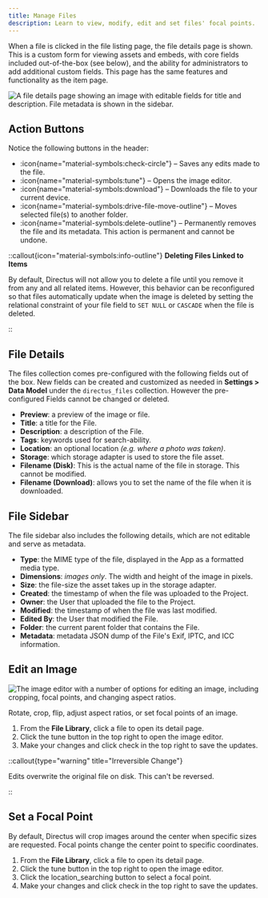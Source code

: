 ```yaml
---
title: Manage Files
description: Learn to view, modify, edit and set files' focal points.
---
```


When a file is clicked in the file listing page, the file details page is shown. This is a custom form for viewing assets
and embeds, with core fields included out-of-the-box (see below), and the ability for administrators to add additional
custom fields. This page has the same features and functionality as the
item page.

![A file details page showing an image with editable fields for title and description. File metadata is shown in the sidebar.](https://product-team.directus.app/assets/5cf9a82c-5a4b-4feb-ab61-ff6e9d10455d.png)

## Action Buttons

Notice the following buttons in the header:

- :icon{name="material-symbols:check-circle"} – Saves any edits made to the file.
- :icon{name="material-symbols:tune"} – Opens the image editor.
- :icon{name="material-symbols:download"} – Downloads the file to your current device.
- :icon{name="material-symbols:drive-file-move-outline"} – Moves selected file(s) to another folder.
- :icon{name="material-symbols:delete-outline"} – Permanently removes the file and its metadata. This action is permanent and cannot be undone.

::callout{icon="material-symbols:info-outline"}
**Deleting Files Linked to Items**

By default, Directus will not allow you to delete a file until you remove it from any and all related items. However,
this behavior can be reconfigured so that files automatically update when the image is deleted by setting the relational
constraint of your file field to `SET NULL` or `CASCADE` when the file is deleted.

::

## File Details

The files collection comes pre-configured with the following fields out of the box. New fields can be created and
customized as needed in **Settings > Data Model** under the `directus_files` collection. However the pre-configured Fields cannot be changed or deleted.

- **Preview**: a preview of the image or file.
- **Title**: a title for the File.
- **Description**: a description of the File.
- **Tags**: keywords used for search-ability.
- **Location**: an optional location _(e.g. where a photo was taken)_.
- **Storage**: which storage adapter is used to store the file asset.
- **Filename (Disk)**: This is the actual name of the file in storage. This cannot be modified.
- **Filename (Download)**: allows you to set the name of the file when it is downloaded.

## File Sidebar

The file sidebar also includes the following details, which are not editable and serve as metadata.

- **Type**: the MIME type of the file, displayed in the App as a formatted media type.
- **Dimensions**: _images only_. The width and height of the image in pixels.
- **Size**: the file-size the asset takes up in the storage adapter.
- **Created**: the timestamp of when the file was uploaded to the Project.
- **Owner**: the User that uploaded the file to the Project.
- **Modified**: the timestamp of when the file was last modified.
- **Edited By**: the User that modified the File.
- **Folder**: the current parent folder that contains the File.
- **Metadata**: metadata JSON dump of the File's Exif, IPTC, and ICC information.

## Edit an Image

![The image editor with a number of options for editing an image, including cropping, focal points, and changing aspect ratios.](https://product-team.directus.app/assets/dc2929f8-7a5b-419f-8a31-c3ac7a45415e.png)

Rotate, crop, flip, adjust aspect ratios, or set focal points of an image.

1. From the **File Library**, click a file to open its detail page.
2. Click the <span mi btn sec>tune</span> button in the top right to open the image editor.
3. Make your changes and click <span mi btn>check</span> in the top right to save the updates.

::callout{type="warning" title="Irreversible Change"}

Edits overwrite the original file on disk. This can't be reversed.

::

## Set a Focal Point

By default, Directus will crop images around the center when specific sizes are requested. Focal points change the
center point to specific coordinates.

1. From the **File Library**, click a file to open its detail page.
2. Click the <span mi btn sec>tune</span> button in the top right to open the image editor.
3. Click the <span mi btn sec>location_searching</span> button to select a focal point.
4. Make your changes and click <span mi btn>check</span> in the top right to save the updates.
